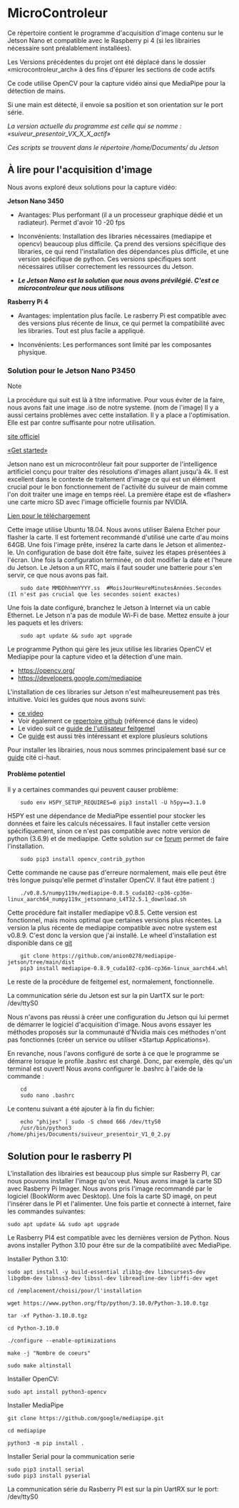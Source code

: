 # MicroControleur
Ce répertoire contient le programme d'acquisition d'image contenu sur le Jetson Nano et compatible avec le Raspberry pi 4 (si les librairies nécessaire sont préalablement installées).

Les Versions précédentes du projet ont été déplacé dans le dossier «microcontroleur_arch» à des fins d'épurer les sections de code actifs

Ce code utilise OpenCV pour la capture vidéo ainsi que MediaPipe pour la détection de mains.

Si une main est détecté, il envoie sa position et son orientation sur le port série.

*La version actuelle du programme est celle qui se nomme : «suiveur_presentoir_VX_X_X_actif»*

*Ces scripts se trouvent dans le répertoire /home/Documents/ du Jetson*

## À lire pour l'acquisition d'image 
Nous avons exploré deux solutions pour la capture vidéo:

**Jetson Nano 3450**

  - Avantages: Plus performant (il a un processeur graphique dédié et un radiateur). Permet d'avoir 10 -20 fps
  
  - Inconvénients: Installation des libraries nécessaires (mediapipe et opencv) beaucoup plus difficile. Ça prend des versions spécifique des libraries,
  ce qui rend l'installation des dépendances plus difficile, et une version spécifique de python. Ces versions spécifiques sont nécessaires utiliser correctement les ressources du Jetson.

  - ***Le Jetson Nano est la solution que nous avons prévilégié. C'est ce microcontroleur que nous utilisons***
 
**Rasberry Pi 4**
  - Avantages: implentation plus facile. Le rasberry Pi est compatible avec des versions plus récente de linux, ce qui permet la compatibilité avec
  les libraries. Tout est plus facile a appliqué.

  - Inconvénients: Les performances sont limité par les composantes physique.
  
### Solution pour le Jetson Nano P3450

> [!NOTE]
> La procédure qui suit est là à titre informative. Pour vous éviter de la faire, nous avons fait une image .iso de notre systeme. (nom de l'image)
> Il y a aussi certains problèmes avec cette installation. Il y a place a l'optimisation. Elle est par contre suffisante pour notre utilisation.

[site officiel](https://developer.nvidia.com/embedded/jetson-nano-developer-kit)

[«Get started»](https://developer.nvidia.com/embedded/learn/get-started-jetson-nano-devkit)

Jetson nano est un microcontrôleur fait pour supporter de l'intelligence artificiel conçu pour traiter des résolutions d'images allant jusqu'à 4k. Il est excellent dans le contexte de traitement d'image ce qui est un élément crucial pour le bon fonctionnement de l'activité du suiveur de main comme l'on doit traiter une image en temps réel. La première étape est de «flasher» une carte micro SD avec l'image officielle fournis par NVIDIA. 

[Lien pour le téléchargement](https://developer.nvidia.com/jetson-nano-sd-card-image)

Cette image utilise Ubuntu 18.04. Nous avons utiliser Balena Etcher pour flasher la carte. Il est fortement recommandé d'utilisé une carte d'au moins 64GB.
Une fois l'image prête, insérez la carte dans le Jetson et alimentez-le. Un configuration de base doit être faite, suivez les étapes présentées à l'écran.
Une fois la configuration terminée, on doit modifier la date et l'heure du Jetson. Le Jetson a un RTC, mais il faut souder une batterie pour 
s'en servir, ce que nous avons pas fait.

        sudo date MMDDhhmmYYYY.ss  #MoisJourHeureMinutesAnnées.Secondes (Il n'est pas crucial que les secondes soient exactes)

Une fois la date configuré, branchez le Jetson à Internet via un cable Ethernet. Le Jetson n'a pas de module Wi-Fi de base. Mettez ensuite à jour les paquets et les drivers:

        sudo apt update && sudo apt upgrade

Le programme Python qui gère les jeux utilise les libraries OpenCV et Mediapipe pour la capture video et la détection d'une main.

 - https://opencv.org/
 - https://developers.google.com/mediapipe

L'installation de ces libraries sur Jetson n'est malheureusement pas très intuitive. Voici les guides que nous avons suivi:

- [ce video](https://www.youtube.com/watch?v=ij9bIET4rCU&ab_channel=EranFeit)
- Voir également ce [repertoire github](https://github.com/PINTO0309/mediapipe-bin/tree/main) (référencé dans le video)
- Le video suit ce [guide de l'utilisateur feitgemel](https://github.com/feitgemel/Jetson-Nano-Python/blob/master/Install-MediaPipe/How%20to%20Install%20MediaPipe%20on%20jetson-nano%202022.txt)
- Ce [guide](https://jetson-docs.federicolanzani.com/libraries/mediapipe/overview#mediapipe-wheels) est aussi très intéressant et explore plusieurs solutions

Pour installer les librairies, nous nous sommes principalement basé sur ce [guide](https://github.com/feitgemel/Jetson-Nano-Python/blob/master/Install-MediaPipe/How%20to%20Install%20MediaPipe%20on%20jetson-nano%202022.txt) cité ci-haut.

#### Problème potentiel

Il y a certaines commandes qui peuvent causer problème:

        sudo env H5PY_SETUP_REQUIRES=0 pip3 install -U h5py==3.1.0
        
H5PY est une dépendance de MediaPipe essentiel pour stocker les données et faire les calculs nécessaires. Il faut installer cette version spécifiquement, sinon ce n'est pas compatible
avec notre version de python (3.6.9) et de mediapipe. Cette solution sur ce [forum](https://forums.developer.nvidia.com/t/failed-building-wheel-of-h5py/263322/5) permet de 
faire l'installation.

        sudo pip3 install opencv_contrib_python

Cette commande ne cause pas d'erreure normalement, mais elle peut être très longue puisqu'elle permet d'installer OpenCV. Il faut être patient :)

        ./v0.8.5/numpy119x/mediapipe-0.8.5_cuda102-cp36-cp36m-linux_aarch64_numpy119x_jetsonnano_L4T32.5.1_download.sh

Cette procédure fait installer mediapipe v0.8.5. Cette version est fonctionnel, mais moins optimal que certaines versions plus récentes. La version la plus récente de mediapipe compatible avec notre system est v0.8.9. C'est donc la version que j'ai installé. Le wheel d'installation est disponible dans ce [git](https://github.com/anion0278/mediapipe-jetson/tree/main/dist)

        git clone https://github.com/anion0278/mediapipe-jetson/tree/main/dist
        pip3 install mediapipe-0.8.9_cuda102-cp36-cp36m-linux_aarch64.whl


Le reste de la procédure de feitgemel est, normalement, fonctionnelle.

La communication série du Jetson est sur la pin UartTX sur le port: /dev/ttyS0

Nous n'avons pas réussi à créer une configuration du Jetson qui lui permet de démarrer le logiciel d'acquisition d'image. Nous avons essayer les méthodes proposés
sur la communauté d'Nvidia mais ces méthodes n'ont pas fonctionnés (créer un service ou utiliser «Startup Applications»). 

En revanche, nous l'avons configuré de sorte à ce que le programme se démarre lorsque le profile .bashrc est chargé. Donc, par exemple, dès qu'un terminal est ouvert!
Nous avons configurer le .bashrc à l'aide de la commande :

        cd
        sudo nano .bashrc

Le contenu suivant a été ajouter à la fin du fichier:

        echo "phijes" | sudo -S chmod 666 /dev/ttyS0
        /usr/bin/python3 /home/phijes/Documents/suiveur_presentoir_V1_0_2.py

## Solution pour le rasberry PI

L'installation des librairies est beaucoup plus simple sur Rasberry PI, car nous pouvons installer l'image qu'on veut. Nous avons imagé la carte SD avec Rasberry Pi Imager. Nous avons pris l'image recommandé par le logiciel (BookWorm avec Desktop). Une fois la carte SD imagé, on peut l'insérer dans le PI et l'alimenter. Une fois partie et connecté à internet, faire les commandes suivantes:

    sudo apt update && sudo apt upgrade

Le Rasberry PI4 est compatible avec les dernières version de Python. Nous avons installer Python 3.10 pour être sur de la compatibilité avec MediaPipe.

Installer Python 3.10:

    sudo apt install -y build-essential zlib1g-dev libncurses5-dev libgdbm-dev libnss3-dev libssl-dev libreadline-dev libffi-dev wget
    
    cd /emplacement/choisi/pour/l'installation

    wget https://www.python.org/ftp/python/3.10.0/Python-3.10.0.tgz
      
    tar -xf Python-3.10.0.tgz
  
    cd Python-3.10.0
  
    ./configure --enable-optimizations
  
    make -j "Nombre de coeurs"
  
    sudo make altinstall
    
Installer OpenCV:

    sudo apt install python3-opencv
    
Installer MediaPipe

    git clone https://github.com/google/mediapipe.git
    
    cd mediapipe
    
    python3 -m pip install .

Installer Serial pour la communication serie
    
    sudo pip3 install serial
    sudo pip3 install pyserial

La communication série du Rasberry PI est sur la pin UartRX sur le port: /dev/ttyS0


